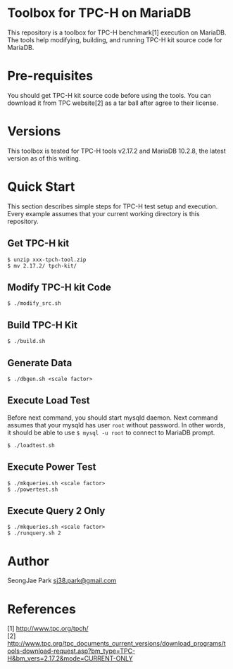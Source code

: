 Toolbox for TPC-H on MariaDB
============================

This repository is a toolbox for TPC-H benchmark[1] execution on MariaDB.  The
tools help modifying, building, and running TPC-H kit source code for MariaDB.


Pre-requisites
==============

You should get TPC-H kit source code before using the tools.  You can
download it from TPC website[2] as a tar ball after agree to their license.


Versions
========

This toolbox is tested for TPC-H tools v2.17.2 and MariaDB 10.2.8, the latest
version as of this writing.


Quick Start
===========

This section describes simple steps for TPC-H test setup and execution.  Every
example assumes that your current working directory is this repository.


Get TPC-H kit
-------------

```
$ unzip xxx-tpch-tool.zip
$ mv 2.17.2/ tpch-kit/
```


Modify TPC-H kit Code
---------------------

```
$ ./modify_src.sh
```


Build TPC-H Kit
---------------

```
$ ./build.sh
```


Generate Data
-------------

```
$ ./dbgen.sh <scale factor>
```


Execute Load Test
-----------------

Before next command, you should start mysqld daemon.  Next command assumes that
your mysqld has user `root` without password.  In other words, it should be
able to use `$ mysql -u root` to connect to MariaDB prompt.
```
$ ./loadtest.sh
```


Execute Power Test
------------------

```
$ ./mkqueries.sh <scale factor>
$ ./powertest.sh
```


Execute Query 2 Only
--------------------

```
$ ./mkqueries.sh <scale factor>
$ ./runquery.sh 2
```


Author
======

SeongJae Park <sj38.park@gmail.com>


References
==========

[1] http://www.tpc.org/tpch/  
[2] http://www.tpc.org/tpc_documents_current_versions/download_programs/tools-download-request.asp?bm_type=TPC-H&bm_vers=2.17.2&mode=CURRENT-ONLY
